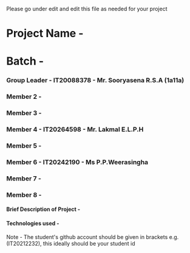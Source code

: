 Please go under edit and edit this file as needed for your project

# Project Name - 
# Batch - 
### Group Leader - IT20088378 - Mr. Sooryasena R.S.A (1a11a)
### Member 2 - 
### Member 3 - 
### Member 4 - IT20264598 - Mr. Lakmal E.L.P.H
### Member 5 - 
### Member 6 - IT20242190 - Ms P.P.Weerasingha
### Member 7 - 
### Member 8 - 

#### Brief Description of Project - 
#### Technologies used - 

Note - The student's github account should be given in brackets e.g. (IT20212232), this ideally should be your student id 

